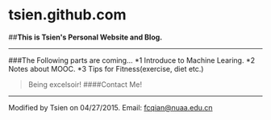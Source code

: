 # tsien.github.com
##**This is Tsien's Personal Website and Blog.**
***
###The Following parts are coming...
*1 Introduce to Machine Learing.
*2 Notes about MOOC.
*3 Tips for Fitness(exercise, diet etc.)
>Being excelsoir!
####Contact Me!
***
Modified by Tsien on 04/27/2015.
Email: <fcqian@nuaa.edu.cn>
